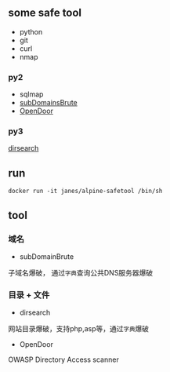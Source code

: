 ## some safe tool

* python 
* git 
* curl
* nmap

### py2

* sqlmap
* [subDomainsBrute](https://github.com/lijiejie/subDomainsBrute)
* [OpenDoor](https://github.com/stanislav-web/OpenDoor)

### py3

[dirsearch](https://github.com/maurosoria/dirsearch) 

## run

`docker run -it janes/alpine-safetool /bin/sh`

## tool

### 域名

* subDomainBrute

子域名爆破， 通过`字典`查询公共DNS服务器爆破

### 目录 + 文件

* dirsearch

网站目录爆破，支持php,asp等，通过`字典`爆破

* OpenDoor

OWASP Directory Access scanner
